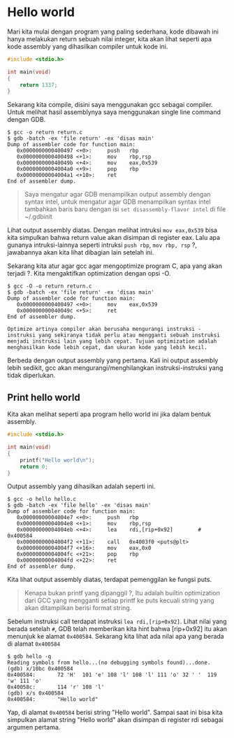 # Hello world

Mari kita mulai dengan program yang paling sederhana, kode dibawah ini hanya melakukan return sebuah nilai integer, kita akan lihat seperti apa kode assembly yang dihasilkan compiler untuk kode ini.

``` c
#include <stdio.h>

int main(void)
{
    return 1337;
}
```

Sekarang kita compile, disini saya menggunakan gcc sebagai compiler. Untuk melihat hasil assemblynya saya menggunakan single line command dengan GDB.
```
$ gcc -o return return.c 
$ gdb -batch -ex 'file return' -ex 'disas main'
Dump of assembler code for function main:
   0x0000000000400497 <+0>:     push   rbp
   0x0000000000400498 <+1>:     mov    rbp,rsp
   0x000000000040049b <+4>:     mov    eax,0x539
   0x00000000004004a0 <+9>:     pop    rbp
   0x00000000004004a1 <+10>:    ret    
End of assembler dump. 
```

> Saya mengatur agar GDB menampilkan output assembly dengan syntax intel, untuk mengatur agar GDB menampilkan syntax intel tambahkan baris baru dengan isi `set disassembly-flavor intel` di file ~/.gdbinit

Lihat output assembly diatas. Dengan melihat intruksi `mov eax,0x539` bisa kita simpulkan bahwa return value akan disimpan di register eax. Lalu apa gunanya intruksi-lainnya seperti intruksi `push rbp`, `mov rbp, rsp` ?, jawabannya akan kita lihat dibagian lain setelah ini.

Sekarang kita atur agar gcc agar mengoptimize program C, apa yang akan terjadi ?. Kita mengaktifkan optimization dengan opsi -O.

```
$ gcc -O -o return return.c
$ gdb -batch -ex 'file return' -ex 'disas main' 
Dump of assembler code for function main:
   0x0000000000400497 <+0>:     mov    eax,0x539
   0x000000000040049c <+5>:     ret    
End of assembler dump.
```

    Optimize artinya compiler akan berusaha mengurangi instruksi - instruksi yang sekiranya tidak perlu atau mengganti sebuah instruksi menjadi instruksi lain yang lebih cepat. Tujuan optimization adalah menghasilkan kode lebih cepat, dan ukuran kode yang lebih kecil.

Berbeda dengan output assembly yang pertama. Kali ini output assembly lebih sedikit, gcc akan mengurangi/menghilangkan instruksi-instruksi yang tidak diperlukan.

## Print hello world
Kita akan melihat seperti apa program hello world ini jika dalam bentuk assembly.

``` C
#include <stdio.h>

int main(void)
{
    printf("Hello world\n");
    return 0;
}
```

Output assembly yang dihasilkan adalah seperti ini.

```
$ gcc -o hello hello.c
$ gdb -batch -ex 'file hello' -ex 'disas main'
Dump of assembler code for function main:
   0x00000000004004e7 <+0>:     push   rbp
   0x00000000004004e8 <+1>:     mov    rbp,rsp
   0x00000000004004eb <+4>:     lea    rdi,[rip+0x92]        # 0x400584
   0x00000000004004f2 <+11>:    call   0x4003f0 <puts@plt>
   0x00000000004004f7 <+16>:    mov    eax,0x0
   0x00000000004004fc <+21>:    pop    rbp
   0x00000000004004fd <+22>:    ret    
End of assembler dump.
```

Kita lihat output assembly diatas, terdapat pemenggilan ke fungsi puts.

> Kenapa bukan printf yang dipanggil ?, Itu adalah builtin optimization dari GCC yang mengganti setiap printf ke puts kecuali string yang akan ditampilkan berisi format string.


Sebelum instruksi call terdapat instruksi `lea rdi,[rip+0x92]`. Lihat nilai yang berada setelah `#`, GDB telah memberikan kita hint bahwa [rip+0x92] itu akan menunjuk ke alamat `0x400584`. Sekarang kita lihat ada nilai apa yang berada di alamat `0x400584`

```
$ gdb hello -q
Reading symbols from hello...(no debugging symbols found)...done.
(gdb) x/10bc 0x400584
0x400584:       72 'H'  101 'e' 108 'l' 108 'l' 111 'o' 32 ' '  119 'w' 111 'o'
0x40058c:       114 'r' 108 'l'
(gdb) x/s 0x400584
0x400584:       "Hello world"
```

Yap, di alamat `0x400584` berisi string "Hello world". Sampai saat ini bisa kita simpulkan alamat string "Hello world" akan disimpan di register rdi sebagai argumen pertama.